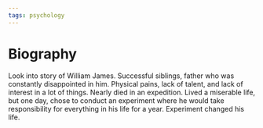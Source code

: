 ```yaml
---
tags: psychology
---
```


# Biography

Look into story of William James. Successful siblings, father who was constantly disappointed in him. Physical pains, lack of talent, and lack of interest in a lot of things. Nearly died in an expedition. Lived a miserable life, but one day, chose to conduct an experiment where he would take responsibility for everything in his life for a year. Experiment changed his life.
